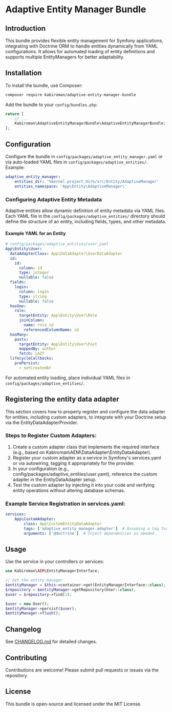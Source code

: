 # Adaptive Entity Manager Bundle

## Introduction
This bundle provides flexible entity management for Symfony applications, integrating with Doctrine ORM to handle entities dynamically from YAML configurations. It allows for automated loading of entity definitions and supports multiple EntityManagers for better adaptability.

## Installation
To install the bundle, use Composer:

```bash
composer require kabiroman/adaptive-entity-manager-bundle
```

Add the bundle to your `config/bundles.php`:

```php
return [
    // ...
    Kabiroman\AdaptiveEntityManagerBundle\AdaptiveEntityManagerBundle::class => ['all' => true],
];
```

## Configuration
Configure the bundle in `config/packages/adaptive_entity_manager.yaml` or via auto-loaded YAML files in `config/packages/adaptive_entities/`. Example:

```yaml
adaptive_entity_manager:
    entities_dir: '%kernel.project_dir%/src/Entity/AdaptiveManager'
    entities_namespace: 'App\Entity\AdaptiveManager\'
```

### Configuring Adaptive Entity Metadata
Adaptive entities allow dynamic definition of entity metadata via YAML files. Each YAML file in the `config/packages/adaptive_entities/` directory should define the structure of an entity, including fields, types, and other metadata.

#### Example YAML for an Entity
```yaml
# config/packages/adaptive_entities/user.yaml
App\Entity\User:
  dataAdapterClass: App\DataAdapter\UserDataAdapter
  id:
    id:
      column: id
      type: integer
      nullable: false
  fields:
    login:
      column: login
      type: string
      nullable: false
  hasOne:
    role:
      targetEntity: App\Entity\User\Role
      joinColumn:
        name: role_id
        referencedColumnName: id
  hasMany:
    posts:
      targetEntity: App\Entity\User\Post
      mappedBy: author
      fetch: LAZY
  lifecycleCallbacks:
    prePersist:
      - setCreatedAt
```
For automated entity loading, place individual YAML files in `config/packages/adaptive_entities/`.

## Registering the entity data adapter

This section covers how to properly register and configure the data adapter for entities, including custom adapters, to integrate with your Doctrine setup via the EntityDataAdapterProvider.

### Steps to Register Custom Adapters:
1. Create a custom adapter class that implements the required interface (e.g., based on Kabiroman\AEM\DataAdapter\EntityDataAdapter).
2. Register your custom adapter as a service in Symfony's services.yaml or via autowiring, tagging it appropriately for the provider.
3. In your configuration (e.g., config/packages/adaptive_entities/user.yaml), reference the custom adapter in the EntityDataAdapter setup.
4. Test the custom adapter by injecting it into your code and verifying entity operations without altering database schemas.

### Example Service Registration in services.yaml:
```yaml
services:
    App\CustomAdapter:
        class: App\CustomEntityDataAdapter
        tags: ['adaptive_entity_manager.adapter']  # Assuming a tag for the provider
        arguments: ['@doctrine']  # Inject dependencies as needed
```

## Usage
Use the service in your controllers or services:

```php
use Kabiroman\AEM\EntityManagerInterface;

// Get the entity manager
$entityManager = $this->container->get(EntityManagerInterface::class);
$repository = $entityManager->getRepository(User::class);
$user = $repository->find(1);

$user = new User();
$entityManager->persist($user);
$entityManager->flush();
```

## Changelog
See [CHANGELOG.md](CHANGELOG.md) for detailed changes.

## Contributing
Contributions are welcome! Please submit pull requests or issues via the repository.

## License
This bundle is open-source and licensed under the MIT License.
